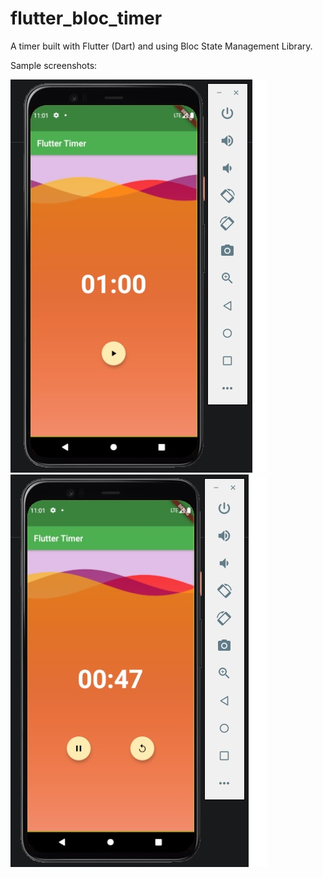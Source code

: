 # flutter_bloc_timer
A timer built with Flutter (Dart) and using Bloc State Management Library. 

Sample screenshots:

![](bloc_timer_1.jpg)
![](bloc_timer_2.jpg)
